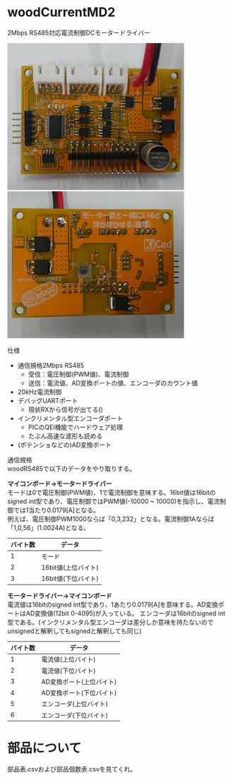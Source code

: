 # woodCurrentMD2
2Mbps RS485対応電流制御DCモータードライバー

<img src="./add_info/woodCurrentMD2.png" alt="基板表" width="400"/>
<img src="./add_info/woodCurrentMD2_ura.png" alt="基板裏" width="400"/>  

仕様
- 通信規格2Mbps RS485
	- 受信：電圧制御(PWM値)、電流制御
	- 送信：電流値、AD変換ポートの値、エンコーダのカウント値
- 20kHz電流制御
- デバッグUARTポート
	- 現状RXから信号が出てる()
- インクリメンタル型エンコーダポート
	- PICのQEI機能でハードウェア処理
	- たぶん高速な波形も読める
- (ポテンショなどの)AD変換ポート

通信規格  
woodRS485で以下のデータをやり取りする。

**マイコンボード→モータードライバー**  
モードは0で電圧制御(PWM値)、1で電流制御を意味する。16bit値は16bitのsigned int型であり、電圧制御ではPWM値(-10000 ~ 10000)を指示し、電流制御では1当たり0.0179[A]となる。  
例えば、電圧制御PWM1000ならば「0,3,232」となる。電流制御1Aならば「1,0,56」(1.0024A)となる。

| バイト数 | データ |
----|---- 
| 1 | モード |
| 2 | 16bit値(上位バイト) |
| 3 | 16bit値(下位バイト) |

**モータードライバー→マイコンボード**  
電流値は16bitのsigned int型であり、1あたり0.0179[A]を意味する。AD変換ポートはAD変換値(12bit 0-4095)が入っている。 エンコーダは16bitのsigned int型である。(インクリメンタル型エンコーダは差分しか意味を持たないのでunsignedと解釈してもsignedと解釈しても同じ)

| バイト数 | データ |
----|---- 
| 1 | 電流値(上位バイト) |
| 2 | 電流値(下位バイト) |
| 3 | AD変換ポート(上位バイト) |
| 4 | AD変換ポート(下位バイト) |
| 5 | エンコーダ(上位バイト) |
| 6 | エンコーダ(下位バイト) |
  
  # 部品について  
  部品表.csvおよび部品個数表.csvを見てくれ。